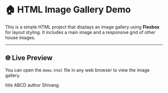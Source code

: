 # 🏠 HTML Image Gallery Demo

This is a simple HTML project that displays an image gallery using **Flexbox** for layout styling. It includes a main image and a responsive grid of other house images.

---

## 🌐 Live Preview

You can open the `demo.html` file in any web browser to view the image gallery.

title ABCD author Shivang.
